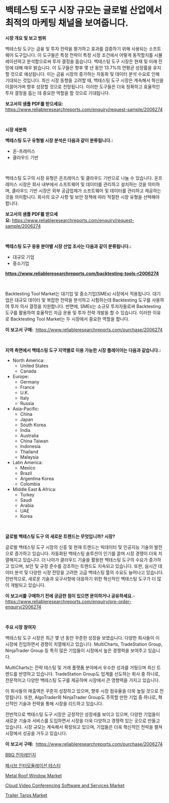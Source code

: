 <p><h1>백테스팅 도구 시장 규모는 글로벌 산업에서 최적의 마케팅 채널을 보여줍니다.</h1></p><p><strong>시장 개요 및 보고 범위</strong></p>
<p><p>백테스팅 도구는 금융 및 투자 전략을 평가하고 효과를 검증하기 위해 사용되는 소프트웨어 도구입니다. 이 도구들은 특정 전략이 특정 시장 조건에서 어떻게 동작할지를 시뮬레이션하고 분석함으로써 투자 결정을 돕습니다. 백테스팅 도구 시장은 현재 및 미래 전망에 대해 매우 밝습니다. 이 도구들은 향후 몇 년 동안 13.7%의 연평균 성장률을 유지할 것으로 예상됩니다. 이는 금융 시장의 증가하는 자동화 및 데이터 분석 수요로 인해 기대되는 것입니다. 최신 시장 동향을 고려할 때, 백테스팅 도구 시장은 계속해서 혁신을 이끌어가며 향후 성장할 것으로 전망됩니다. 이러한 도구들은 더욱 정확하고 효율적인 투자 결정을 돕는 데 중요한 역할을 할 것으로 기대됩니다.</p></p>
<p><strong>보고서의 샘플 PDF를 받으세요:</strong> <a href="https://www.reliableresearchreports.com/enquiry/request-sample/2006274">https://www.reliableresearchreports.com/enquiry/request-sample/2006274</a></p>
<p>&nbsp;</p>
<p><strong>시장 세분화</strong></p>
<p><strong>백테스팅 도구 유형별 시장 분석은 다음과 같이 분류됩니다.:</strong></p>
<p><ul><li>온-프레미스</li><li>클라우드 기반</li></ul></p>
<p>&nbsp;</p>
<p><p>백테스팅 도구의 시장 유형은 온프레미스 및 클라우드 기반으로 나눌 수 있습니다. 온프레미스 시장은 회사 내부에서 소프트웨어 및 데이터를 관리하고 설치하는 것을 의미하며, 클라우드 기반 시장은 외부 공급업체가 소프트웨어 및 데이터를 관리하고 제공하는 것을 의미합니다. 회사의 요구 사항 및 보안 정책에 따라 적절한 시장 유형을 선택해야 합니다.</p></p>
<p><strong>보고서의 샘플 PDF를 받으세요:</strong>&nbsp;<a href="https://www.reliableresearchreports.com/enquiry/request-sample/2006274">https://www.reliableresearchreports.com/enquiry/request-sample/2006274</a></p>
<p>&nbsp;</p>
<p><strong> 백테스팅 도구 응용 분야별 시장 산업 조사는 다음과 같이 분류됩니다.:</strong></p>
<p><ul><li>대규모 기업</li><li>중소기업</li></ul></p>
<p><strong><a href="https://www.reliableresearchreports.com/backtesting-tools-r2006274">https://www.reliableresearchreports.com/backtesting-tools-r2006274</a></strong></p>
<p>&nbsp;</p>
<p><p>Backtesting Tool Market는 대기업 및 중소기업(SMEs) 시장에서 적용됩니다. 대기업은 대규모 데이터 및 복잡한 전략을 분석하고 시험하는데 Backtesting 도구를 사용하여 투자 의사 결정을 지원합니다. 반면에, SMEs는 소규모 투자자들로써 Backtesting 도구를 활용하여 효율적인 자금 운용 및 투자 전략 개발을 할 수 있습니다. 이러한 이유로 Backtesting Tool Market는 두 시장에서 중요한 역할을 합니다.</p></p>
<p><strong>이 보고서 구매:</strong>&nbsp; <a href="https://www.reliableresearchreports.com/purchase/2006274">https://www.reliableresearchreports.com/purchase/2006274</a></p>
<p>&nbsp;</p>
<p><strong>지역 측면에서 백테스팅 도구 지역별로 이용 가능한 시장 플레이어는 다음과 같습니다.:</strong></p>
<p><ul>
    <li>
        North America:
        <ul>
            <li>United States</li>
            <li>Canada</li>
        </ul>
    </li>
    <li>
        Europe:
        <ul>
            <li>Germany</li>
            <li>France</li>
            <li>U.K.</li>
            <li>Italy</li>
            <li>Russia</li>
        </ul>
    </li>
    <li>
        Asia-Pacific:
        <ul>
            <li>China</li>
            <li>Japan</li>
            <li>South Korea</li>
            <li>India</li>
            <li>Australia</li>
            <li>China Taiwan</li>
            <li>Indonesia</li>
            <li>Thailand</li>
            <li>Malaysia</li>
        </ul>
    </li>
    <li>
        Latin America:
        <ul>
            <li>Mexico</li>
            <li>Brazil</li>
            <li>Argentina Korea</li>
            <li>Colombia</li>
        </ul>
    </li>
    <li>
        Middle East & Africa:
        <ul>
            <li>Turkey</li>
            <li>Saudi</li>
            <li>Arabia</li>
            <li>UAE</li>
            <li>Korea</li>
        </ul>
    </li>
    </ul></p>
<p>&nbsp;</p>
<p><strong>글로벌 백테스팅 도구 의 새로운 트렌드는 무엇입니까? 시장?</strong></p>
<p><p>글로벌 백테스팅 도구 시장의 신흥 및 현재 트렌드는 빅데이터 및 인공지능 기술의 발전으로 증가하고 있습니다. 자동화된 백테스팅 솔루션이 인기를 끌며 시장 경쟁이 더욱 치열해지고 있습니다. 더 나아가 클라우드 기술을 활용한 백테스팅 도구의 수요가 증가하고 있으며, 보안 및 규정 준수를 강조하는 트렌드도 지속되고 있습니다. 또한, 실시간 데이터 분석 및 다양한 시장 전망을 고려한 고급 백테스팅 툴의 수요도 늘어나고 있습니다. 전반적으로, 새로운 기술과 요구사항에 대응하기 위한 혁신적인 백테스팅 도구가 더 많이 개발되고 있습니다.</p></p>
<p><strong>이 보고서를 구매하기 전에 궁금한 점이 있으면 문의하거나 공유하세요.</strong>- <a href="https://www.reliableresearchreports.com/enquiry/pre-order-enquiry/2006274">https://www.reliableresearchreports.com/enquiry/pre-order-enquiry/2006274</a></p>
<p>&nbsp;</p>
<p><strong>주요 시장 참여자</strong></p>
<p><p>백테스팅 도구 시장은 최근 몇 년 동안 꾸준한 성장을 보였습니다. 다양한 회사들이 이 시장에 진입하면서 경쟁이 치열해지고 있습니다. MultiCharts, TradeStation Group, NinjaTrader Group 등 특히 많은 기업들이 시장에서 높은 경쟁력을 보여주고 있습니다.</p><p>MultiCharts는 전략 테스팅 및 거래 플랫폼 분야에서 우수한 성과를 거뒀으며 최신 트렌드를 반영하고 있습니다. TradeStation Group도 업계를 선도하는 회사 중 하나로, 전문적이고 다양한 백테스팅 도구를 제공하며 시장에서 큰 영향력을 가지고 있습니다.</p><p>이 회사들의 매출액은 꾸준히 성장하고 있으며, 향후 시장 점유율을 더욱 높일 것으로 전망됩니다. 또한, AlgoTrader와 NinjaTrader Group도 주목할 만한 기업 중 하나로, 혁신적인 기술과 전략을 통해 시장을 리드하고 있습니다.</p><p>전반적으로 백테스팅 도구 시장은 긍정적인 성장세를 보이고 있으며, 다양한 기업들이 새로운 기술과 서비스를 도입하면서 시장을 더욱 다양하고 경쟁력 있는 곳으로 만들고 있습니다. 시장 규모는 계속해서 확장되고 있으며, 기업들은 더욱 혁신적인 전략을 펼쳐 시장에서 성공을 거두고 있습니다.</p></p>
<p><strong>이 보고서 구매:</strong>&nbsp;&nbsp;<a href="https://www.reliableresearchreports.com/purchase/2006274">https://www.reliableresearchreports.com/purchase/2006274</a></p>
<p><p><a href="https://github.com/Howaoole34545/Market-Research-Report-List-1/blob/main/225997253804.md">BBQ 전자레인지</a></p><p><a href="https://github.com/JackieFauhey9089475/Market-Research-Report-List-1/blob/main/933512253805.md">패시브 인터모듈레이션 테스터</a></p><p><a href="https://www.linkedin.com/pulse/metal-roof-window-market-size-evaluating-its-trends-growth-mjthe?trackingId=2mzyrJJ3lNsGXAeriN6erw%3D%3D">Metal Roof Window Market</a></p><p><a href="https://github.com/julyju69/Market-Research-Report-List-3/blob/main/cloud-video-conferencing-software-and-services-market.md">Cloud Video Conferencing Software and Services Market</a></p><p><a href="https://www.linkedin.com/pulse/trailer-tarps-market-size-growth-outlook-from-2024-2031-sqpje?trackingId=uqBBlZyZa9zyLl77GCUGkA%3D%3D">Trailer Tarps Market</a></p></p>